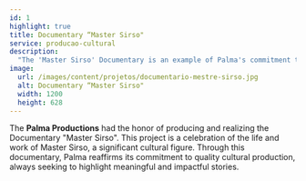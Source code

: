 ```yaml
---
id: 1
highlight: true
title: Documentary “Master Sirso"
service: producao-cultural
description:
  "The 'Master Sirso' Documentary is an example of Palma's commitment to quality cultural production, highlighting Master Sirso's life."
image:
  url: /images/content/projetos/documentario-mestre-sirso.jpg
  alt: Documentary “Master Sirso"
  width: 1200
  height: 628
---
```

The **Palma Productions** had the honor of producing and realizing the Documentary "Master Sirso". This project is a celebration of the life and work of Master Sirso, a significant cultural figure. Through this documentary, Palma reaffirms its commitment to quality cultural production, always seeking to highlight meaningful and impactful stories.
